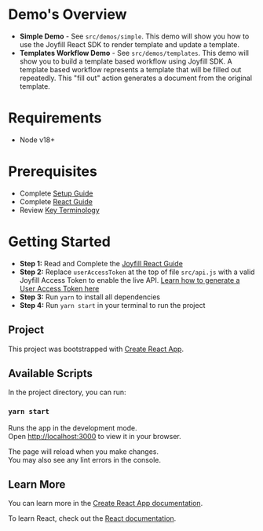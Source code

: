 # Demo's Overview

* **Simple Demo** - See `src/demos/simple`. This demo will show you how to use the Joyfill React SDK to render template and update a template. 
* **Templates Workflow Demo** - See `src/demos/templates`. This demo will show you to build a template based workflow using Joyfill SDK. A template based workflow represents a template that will be filled out repeatedly. This "fill out" action generates a document from the original template. 

# Requirements

* Node v18+

# Prerequisites

* Complete [Setup Guide](https://docs.joyfill.io/docs/setup) 
* Complete [React Guide](https://docs.joyfill.io/docs/react)
* Review [Key Terminology](https://docs.joyfill.io/docs/key-terminology)

# Getting Started 

* **Step 1:** Read and Complete the [Joyfill React Guide](https://docs.joyfill.io/docs/react-sdk)
* **Step 2:** Replace `userAccessToken` at the top of file `src/api.js` with a valid Joyfill Access Token to enable the live API. [Learn how to generate a User Access Token here](https://docs.joyfill.io/docs/authentication#user-access-tokens)
* **Step 3:** Run `yarn` to install all dependencies
* **Step 4:** Run `yarn start` in your terminal to run the project

## Project 

This project was bootstrapped with [Create React App](https://github.com/facebook/create-react-app).

## Available Scripts

In the project directory, you can run:

### `yarn start`

Runs the app in the development mode.\
Open [http://localhost:3000](http://localhost:3000) to view it in your browser.

The page will reload when you make changes.\
You may also see any lint errors in the console.

## Learn More

You can learn more in the [Create React App documentation](https://facebook.github.io/create-react-app/docs/getting-started).

To learn React, check out the [React documentation](https://reactjs.org/).


